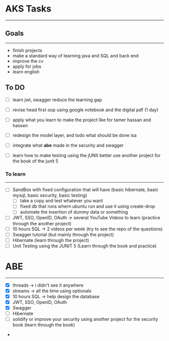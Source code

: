 # AKS Tasks

---

## Goals

---
- finish projects
- make a standard way of learning java and SQL and back end
- improve the cv
- apply for jobs
- learn english

## To DO
- [ ] learn jwt, swagger reduce the learning gap
- [ ] revise head first oop using google notebook and the digital pdf (1 day)
- [ ] apply what you learn to make the project like for tamer hassan and hassen
- [ ] redesign the model layer, and todo what should be done isa
- [ ] integrate what **abe** made in the security and swagger
- [ ] learn how to make testing using the jUNIt better use another project for the book of the junit 5


### To learn
---
- [ ] SandBox with fixed configuration that will have (basic hibernate, basic mysql, basic security, basic testing)
  - [ ] take a copy and test whatever you want
  - [ ] fixed db that runs whern ubuntu run and use it using create-drop
  - [ ] automate the insertion of dummy data or something
- [ ] JWT, SSO, OpenID, OAuth -> several YouTube Videos to learn (practice through the another project)
- [ ] 10 hours SQL -> 2 videos per week (try to see the repo of the questions)
- [ ] Swagger tutorial (but mainly through the project)
- [ ] Hibernate (learn through the project)
- [ ] Unit Testing using the JUNIT 5 (Learn through the book and practice)

# ABE

---
- [x] threads -> i didn't see it anywhere 
- [x] streams -> all the time using optionals
- [x] 10 hours SQL -> help design the database
- [x] JWT, SSO, OpenID, OAuth
- [x] Swagger
- [ ] Hibernate 
- [ ] solidify or improve your security using another project for the security book (learn through the book)
- 